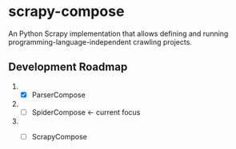 # scrapy-compose
An Python Scrapy implementation that allows defining and running programming-language-independent crawling projects.

Development Roadmap
--
1. * [x] ParserCompose
1. * [ ] SpiderCompose &larr; current focus
1. * [ ] ScrapyCompose

